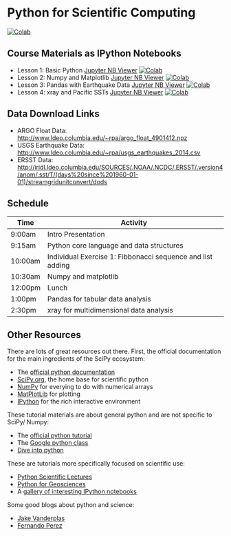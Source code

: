 # Python for Scientific Computing #

[![Colab](https://colab.research.google.com/assets/colab-badge.svg)](https://colab.research.google.com/github/DS4Earth/sp2020/blob/master/notebooks/rabernat_nbs/one_day_worskhop/04_xray_sst_blank.ipynb)

## Course Materials as IPython Notebooks ##

* Lesson 1: Basic Python [Jupyter NB Viewer](http://nbviewer.ipython.org/github/DS4Earth/sp2020/blob/master/notebooks/rabernat_nbs/one_day_worskhop/01_core_python.ipynb) [![Colab](https://colab.research.google.com/assets/colab-badge.svg)](https://colab.research.google.com/github/DS4Earth/sp2020/blob/master/notebooks/rabernat_nbs/one_day_worskhop/01_core_python.ipynb)
* Lesson 2: Numpy and Matplotlib [Jupyter NB Viewer](http://nbviewer.ipython.org/github/DS4Earth/sp2020/blob/master/notebooks/rabernat_nbs/one_day_worskhop/02_numpy_and_matplotlib.ipynb) [![Colab](https://colab.research.google.com/assets/colab-badge.svg)](https://colab.research.google.com/github/DS4Earth/sp2020/blob/master/notebooks/rabernat_nbs/one_day_worskhop/02_numpy_and_matplotlib.ipynb)
* Lesson 3: Pandas with Earthquake Data [Jupyter NB Viewer](http://nbviewer.ipython.org/github/DS4Earth/sp2020/blob/master/notebooks/rabernat_nbs/one_day_worskhop/03_pandas_earthquake.ipynb) [![Colab](https://colab.research.google.com/assets/colab-badge.svg)](https://colab.research.google.com/github/DS4Earth/sp2020/blob/master/notebooks/rabernat_nbs/one_day_worskhop/03_pandas_earthquake.ipynb)
* Lesson 4: xray and Pacific SSTs [Jupyter NB Viewer](http://nbviewer.ipython.org/github/DS4Earth/sp2020/blob/master/notebooks/rabernat_nbs/one_day_worskhop/04_xray_sst.ipynb) [![Colab](https://colab.research.google.com/assets/colab-badge.svg)](https://colab.research.google.com/github/DS4Earth/sp2020/blob/master/notebooks/rabernat_nbs/one_day_workshop/04_xray_sst.ipynb)


## Data Download Links ##

* ARGO Float Data: http://www.ldeo.columbia.edu/~rpa/argo_float_4901412.npz
* USGS Earthquake Data: http://www.ldeo.columbia.edu/~rpa/usgs_earthquakes_2014.csv
* ERSST Data: http://iridl.ldeo.columbia.edu/SOURCES/.NOAA/.NCDC/.ERSST/.version4/anom/.sst/T/(days%20since%201960-01-01)/streamgridunitconvert/dods

## Schedule ##

Time   | Activity 
------ | --------
9:00am | Intro Presentation
9:15am | Python core language and data structures
10:00am | Individual Exercise 1: Fibbonacci sequence and list adding
10:30am | Numpy and matplotlib
12:00pm | Lunch
1:00pm | Pandas for tabular data analysis
2:30pm | xray for multidimensional data analysis


## Other Resources ##

There are lots of great resources out there. First, the official documentation for the main ingredients of the SciPy ecosystem:
* The [official python documentation](https://www.python.org/doc/)
* [SciPy.org](http://www.scipy.org/), the home base for scientific python
* [NumPy](http://www.numpy.org/) for everying to do with numerical arrays
* [MatPlotLib](http://matplotlib.org/) for plotting
* [IPython](http://ipython.org/) for the rich interactive environment

These tutorial materials are about general python and are not specific to SciPy/ Numpy:
* The [official python tutorial](https://docs.python.org/2/tutorial/)
* The [Google python class](https://developers.google.com/edu/python/)
* [Dive into python](http://www.diveintopython.net/toc/index.html)

These are tutorials more specifically focused on scientific use:
* [Python Scientific Lectures](http://scipy-lectures.github.io/)
* [Python for Geosciences](https://github.com/koldunovn/python_for_geosciences)
* A [gallery of interesting IPython notebooks](https://github.com/ipython/ipython/wiki/A-gallery-of-interesting-IPython-Notebooks)

Some good blogs about python and science:
* [Jake Vanderplas](http://jakevdp.github.io/)
* [Fernando Perez](http://blog.fperez.org/)


